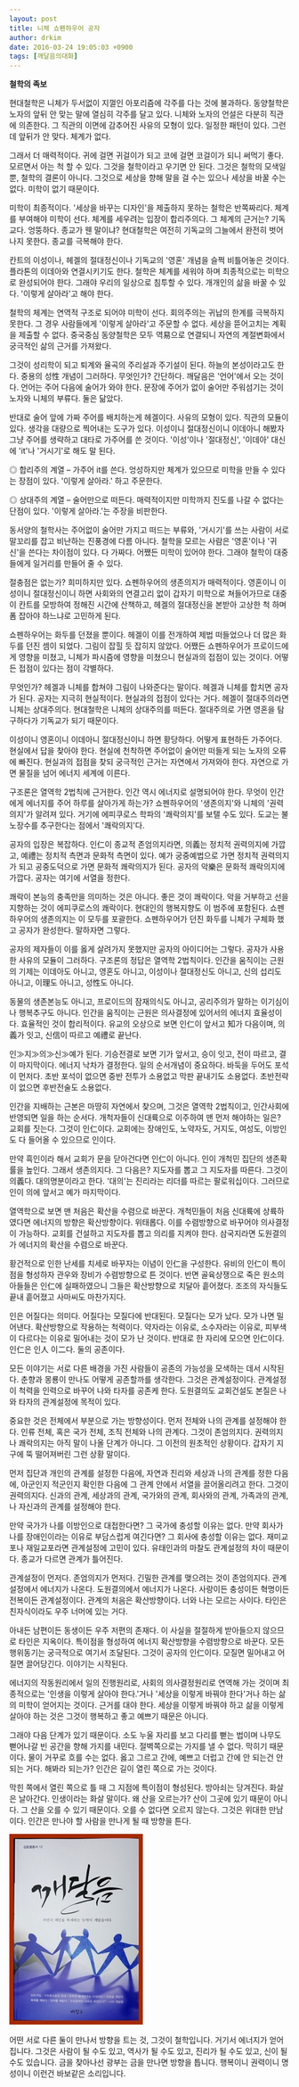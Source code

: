 ```yaml
---
layout: post
title: 니체 쇼펜하우어 공자
author: drkim
date: 2016-03-24 19:05:03 +0900
tags: [깨달음의대화]
---
```

**철학의 족보**

  


현대철학은 니체가 두서없이 지껄인 아포리즘에 각주를 다는 것에 불과하다. 동양철학은 노자의 앞뒤 안 맞는 말에 열심히 각주를 달고 있다. 니체와 노자의 언설은 다분히 직관에 의존한다. 그 직관의 이면에 감추어진 사유의 모형이 있다. 일정한 패턴이 있다. 그런데 앞뒤가 안 맞다. 체계가 없다. 

  


그래서 더 매력적이다. 귀에 걸면 귀걸이가 되고 코에 걸면 코걸이가 되니 써먹기 좋다. 모르면서 아는 척 할 수 있다. 그것을 철학이라고 우기면 안 된다. 그것은 철학의 모색일 뿐, 철학의 결론이 아니다. 그것으로 세상을 향해 말을 걸 수는 있으나 세상을 바꿀 수는 없다. 미학이 없기 때문이다. 

  


미학이 최종적이다. '세상을 바꾸는 디자인'을 제출하지 못하는 철학은 반쪽짜리다. 체계를 부여해야 미학이 선다. 체계를 세우려는 입장이 합리주의다. 그 체계의 근거는? 기독교다. 엉뚱하다. 종교가 웬 말이냐? 현대철학은 여전히 기독교의 그늘에서 완전히 벗어나지 못한다. 종교를 극복해야 한다. 

  


칸트의 이성이나, 헤겔의 절대정신이나 기독교의 '영혼' 개념을 슬쩍 비틀어놓은 것이다. 플라톤의 이데아와 연결시키기도 한다. 철학은 체계를 세워야 하며 최종적으로는 미학으로 완성되어야 한다. 그래야 우리의 일상으로 침투할 수 있다. 개개인의 삶을 바꿀 수 있다. '이렇게 살아라'고 해야 한다. 

  


철학의 체계는 연역적 구조로 되어야 미학이 선다. 회의주의는 귀납의 한계를 극복하지 못한다. 그 경우 사람들에게 '이렇게 살아라'고 주문할 수 없다. 세상을 뜯어고치는 계획을 제출할 수 없다. 중국중심 동양철학은 모두 역易으로 연결되니 자연의 계절변화에서 궁극적인 삶의 근거를 가져왔다. 

  


그것이 성리학이 되고 퇴계와 율곡의 주리설과 주기설이 된다. 하늘의 본성이라고도 한다. 중용의 성性 개념이 그러하다. 무엇인가? 간단하다. 깨달음은 '언어'에서 오는 것이다. 언어는 주어 다음에 술어가 와야 한다. 문장에 주어가 없이 술어만 주워섬기는 것이 노자와 니체의 부류다. 둘은 닮았다. 

  


반대로 술어 앞에 가짜 주어를 배치하는게 헤겔이다. 사유의 모형이 있다. 직관의 모듈이 있다. 생각을 대량으로 찍어내는 도구가 있다. 이성이니 절대정신이니 이데아니 해봤자 그냥 주어를 생략하고 대타로 가주어를 쓴 것이다. '이성'이나 '절대정신', '이데아' 대신에 'it'나 '거시기'로 해도 말 된다. 

  


◎ 합리주의 계열 – 가주어 it를 쓴다. 엉성하지만 체계가 있으므로 미학을 만들 수 있다는 장점이 있다. '이렇게 살아라.' 하고 주문한다. 

  


◎ 상대주의 계열 – 술어만으로 떠든다. 매력적이지만 미학까지 진도를 나갈 수 없다는 단점이 있다. '이렇게 살아라.'는 주장을 비판한다. 

  


동서양의 철학사는 주어없이 술어만 가지고 떠드는 부류와, '거시기'를 쓰는 사람이 서로 말꼬리를 잡고 비난하는 진풍경에 다름 아니다. 철학을 모르는 사람은 '영혼'이나 '귀신'을 쓴다는 차이점이 있다. 다 가짜다. 어쨌든 미학이 있어야 한다. 그래야 철학이 대중들에게 일거리를 만들어 줄 수 있다. 

  


절충점은 없는가? 희미하지만 있다. 쇼펜하우어의 생존의지가 매력적이다. 영혼이니 이성이니 절대정신이니 하면 사회와의 연결고리 없이 갑자기 미학으로 쳐들어가므로 대중이 칸트를 모방하여 정해진 시간에 산책하고, 헤겔의 절대정신을 본받아 고상한 척 하며 폼 잡아야 하느냐로 고민하게 된다. 

  


쇼펜하우어는 화두를 던졌을 뿐이다. 헤겔이 이를 전개하여 제법 떠들었으나 더 많은 화두를 던진 셈이 되었다. 그림이 잡힐 듯 잡히지 않았다. 어쨌든 쇼펜하우어가 프로이드에게 영향을 미쳤고, 니체가 파시즘에 영향을 미쳤으니 현실과의 접점이 있는 것이다. 어떻든 접점이 있다는 점이 각별하다. 

  


무엇인가? 헤겔과 니체를 합쳐야 그림이 나와준다는 말이다. 헤겔과 니체를 합치면 공자가 된다. 공자는 지극히 현실적이다. 현실과의 접점이 있다는 거다. 헤겔이 절대주의라면 니체는 상대주의다. 현대철학은 니체의 상대주의를 떠든다. 절대주의로 가면 영혼을 탐구하다가 기독교가 되기 때문이다. 

  


이성이니 영혼이니 이데아니 절대정신이니 하면 황당하다. 어떻게 표현하든 가주어다. 현실에서 답을 찾아야 한다. 현실에 천착하면 주어없이 술어만 떠들게 되는 노자의 오류에 빠진다. 현실과의 접점을 찾되 궁극적인 근거는 자연에서 가져와야 한다. 자연으로 가면 물질을 넘어 에너지 세계에 이른다. 

  


구조론은 열역학 2법칙에 근거한다. 인간 역시 에너지로 설명되어야 한다. 무엇이 인간에게 에너지를 주어 하루를 살아가게 하는가? 쇼펜하우어의 '생존의지'와 니체의 '권력의지'가 알려져 있다. 거기에 에피쿠로스 학파의 '쾌락의지'를 보탤 수도 있다. 도교는 불노장수를 추구한다는 점에서 '쾌락의지'다. 

  


공자의 입장은 복잡하다. 인仁이 종교적 존엄의지라면, 의義는 정치적 권력의지에 가깝고, 예禮는 정치적 측면과 문화적 측면이 있다. 예가 궁중예법으로 가면 정치적 권력의지가 되고 공중도덕으로 가면 문화적 쾌락의지가 된다. 공자의 악樂은 문화적 쾌락의지에 가깝다. 공자는 여기에 서열을 정한다.

  


쾌락이 본능의 충족만을 의미하는 것은 아니다. 좋은 것이 쾌락이다. 악을 거부하고 선을 지향하는 것이 에피쿠로스의 쾌락이다. 현대인의 행복지향도 이 범주에 포함된다. 쇼펜하우어의 생존의지는 이 모두를 포괄한다. 쇼펜하우어가 던진 화두를 니체가 구체화 했고 공자가 완성한다. 말하자면 그렇다. 

  


공자의 제자들이 이를 옳게 살려가지 못했지만 공자의 아이디어는 그렇다. 공자가 사용한 사유의 모듈이 그러하다. 구조론의 정답은 열역학 2법칙이다. 인간을 움직이는 근원의 기제는 이데아도 아니고, 영혼도 아니고, 이성이나 절대정신도 아니고, 신의 섭리도 아니고, 이理도 아니고, 성性도 아니다. 

  


동물의 생존본능도 아니고, 프로이드의 잠재의식도 아니고, 공리주의가 말하는 이기심이나 행복추구도 아니다. 인간을 움직이는 근원은 의사결정에 있어서의 에너지 효율성이다. 효율적인 것이 합리적이다. 유교의 오상으로 보면 인仁이 앞서고 知가 다음이며, 의義가 잇고, 신信이 따르고 예禮로 끝난다.

  


인≫지≫의≫신≫예가 된다. 기승전결로 보면 기가 앞서고, 승이 잇고, 전이 따르고, 결이 마지막이다. 에너지 낙차가 결정한다. 일의 순서개념이 중요하다. 바둑을 두어도 포석이 먼저다. 초반 포석이 없으면 중반 전투가 소용없고 막판 끝내기도 소용없다. 초반전략이 없으면 후반전술도 소용없다. 

  


인간을 지배하는 근본은 마땅히 자연에서 찾으며, 그것은 열역학 2법칙이고, 인간사회에 반영되면 일을 하는 순서다. 개척자들이 신대륙으로 이주하여 맨 먼저 해야하는 일은? 교회를 짓는다. 그것이 인仁이다. 교회에는 장애인도, 노약자도, 거지도, 여성도, 이방인도 다 들어올 수 있으므로 인이다. 

  


만약 흑인이라 해서 교회가 문을 닫아건다면 인仁이 아니다. 인이 개척민 집단의 생존확률을 높인다. 그래서 생존의지다. 그 다음은? 지도자를 뽑고 그 지도자를 따른다. 그것이 의義다. 대의명분이라고 한다. '대의'는 진리라는 리더를 따르는 팔로워십이다. 그러므로 인이 의에 앞서고 예가 마지막이다. 

  


열역학으로 보면 맨 처음은 확산을 수렴으로 바꾼다. 개척민들이 처음 신대륙에 상륙하였다면 에너지의 방향은 확산방향이다. 위태롭다. 이를 수렴방향으로 바꾸어야 의사결정이 가능하다. 교회를 건설하고 지도자를 뽑고 의리를 지켜야 한다. 삼국지라면 도원결의가 에너지의 확산을 수렴으로 바꾼다. 

  


황건적으로 인한 난세를 치세로 바꾸자는 이념이 인仁을 구성한다. 유비의 인仁이 특이점을 형성하자 관우와 장비가 수렴방향으로 튼 것이다. 반면 골육상쟁으로 죽은 원소의 아들들은 인仁에 실패하였으니 그들은 확산방향으로 치달아 흩어졌다. 조조의 자식들도 끝내 흩어졌고 사마씨도 마찬가지다. 

  


인은 어질다는 의미다. 어질다는 모질다에 반대된다. 모질다는 모가 났다. 모가 나면 밀어낸다. 확산방향으로 작용하는 척력이다. 약자라는 이유로, 소수자라는 이유로, 피부색이 다르다는 이유로 밀어내는 것이 모가 난 것이다. 반대로 한 자리에 모으면 인仁이다. 인仁은 인人 이二다. 둘의 공존이다.

  


모든 이야기는 서로 다른 배경을 가진 사람들이 공존의 가능성을 모색하는 데서 시작된다. 춘향과 몽룡이 만나도 어떻게 공존할까를 생각한다. 그것은 관계설정이다. 관계설정이 척력을 인력으로 바꾸어 나와 타자를 공존케 한다. 도원결의도 교회건설도 본질은 나와 타자의 관계설정에 목적이 있다. 

  


중요한 것은 전체에서 부분으로 가는 방향성이다. 먼저 전체와 나의 관계를 설정해야 한다. 인류 전체, 혹은 국가 전체, 조직 전체와 나의 관계다. 그것이 존엄의지다. 권력의지나 쾌락의지는 아직 말이 나올 단계가 아니다. 그 이전의 원초적인 상황이다. 갑자기 지구에 뚝 떨어져버린 그런 상황 말이다. 

  


먼저 집단과 개인의 관계를 설정한 다음에, 자연과 진리와 세상과 나의 관계를 정한 다음에, 아군인지 적군인지 확인한 다음에 그 관계 안에서 서열을 끌어올리려고 한다. 그것이 권력의지다. 신과의 관계, 세상과의 관계, 국가와의 관계, 회사와의 관계, 가족과의 관계, 나 자신과의 관계를 설정해야 한다. 

  


만약 국가가 나를 이방인으로 대접한다면? 그 국가에 충성할 이유는 없다. 만약 회사가 나를 장애인이라는 이유로 부담스럽게 여긴다면? 그 회사에 충성할 이유는 없다. 재미교포나 재일교포라면 관계설정에 고민이 있다. 유태인과의 마찰도 관계설정의 차이 때문이다. 종교가 다르면 관계가 틀어진다. 

  


관계설정이 먼저다. 존엄의지가 먼저다. 긴밀한 관계를 맺으려는 것이 존엄의지다. 관계설정에서 에너지가 나온다. 도원결의에서 에너지가 나온다. 사랑이든 충성이든 혁명이든 전복이든 관계설정이다. 관계의 처음은 확산방향이다. 너와 나는 모르는 사이다. 타인은 친자식이라도 우주 너머에 있는 거다. 

  


아내든 남편이든 동생이든 우주 저편의 존재다. 이 사실을 절절하게 받아들으지 않으므로 타인은 지옥이다. 특이점을 형성하여 에너지 확산방향을 수렴방향으로 바꾼다. 모든 행위동기는 궁극적으로 여기서 조달된다. 그것이 공자의 인仁이다. 모질면 밀어내고 어질면 끌어당긴다. 이야기는 시작된다. 

  


에너지의 작동원리에서 일의 진행원리로, 사회의 의사결정원리로 연역해 가는 것이며 최종적으로는 '인생을 이렇게 살아야 한다.'거나 '세상을 이렇게 바꿔야 한다'거나 하는 삶의 미학이 얻어지는 것이다. 근거를 대야 한다. 세상을 이렇게 바꿔야 하고 삶을 이렇게 살아야 하는 것은 그것이 행복하고 좋고 예쁘기 때문은 아니다. 

  


그래야 다음 단계가 있기 때문이다. 소도 누울 자리를 보고 다리를 뻗는 법이며 나무도 뻗어나갈 빈 공간을 향해 가지를 내민다. 절벽쪽으로는 가지를 낼 수 없다. 막히기 때문이다. 물이 거꾸로 흐를 수는 없다. 옳고 그르고 간에, 예쁘고 더럽고 간에 안 되는건 안 되는 거다. 해봐라 되는가? 인간은 길이 열린 쪽으로 가는 것이다.

  


막힌 쪽에서 열린 쪽으로 틀 때 그 지점에 특이점이 형성된다. 방아쇠는 당겨진다. 화살은 날아간다. 인생이라는 화살 말이다. 왜 산을 오르는가? 산이 그곳에 있기 때문이 아니다. 그 산을 오를 수 있기 때문이다. 오를 수 없다면 오르지 않는다. 그것은 위대한 만남이다. 인간은 만나야 할 사람을 만나게 될 때 방향을 튼다. 

  


  



 

![](/files/attach/images/198/029/691/aDSC01523.JPG) 

  


어떤 서로 다른 둘이 만나서 방향을 트는 것, 그것이 철학입니다. 거기서 에너지가 얻어집니다. 그것은 사람이 될 수도 있고, 역사가 될 수도 있고, 진리가 될 수도 있고, 신이 될 수도 있습니다. 금을 찾아나선 광부는 금을 만나면 방향을 틉니다. 행복이니 권력이니 명성이니 이런건 바보같은 소리입니다.